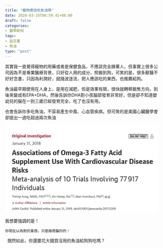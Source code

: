 ```yaml
---
title: "寵物應該吃魚油嗎"
date: 2020-03-16T08:59:41+08:00
draft: false
categories:
- 醫學新知
tags:
- 益生菌
- 魚油
type: "post"
---
```

其實我一直覺得寵物的用藥或者是保健食品，不應該完全跟著人，但事實上很多公司因為不是專業醫療背景，只好從人用的成分，照搬到狗，可笑的是，很多獸醫不好好念書，只因為利潤好，就隨波逐流，把人應該吃的東西，也推薦給狗。

魚油最早期使用在人身上，是用在減肥，但是效果有限，很快就轉移銷售方向，到後來變成有EPA+DHA，然後告訴你DHA對小孩腦部發育非常好，但是卻不知道嬰幼兒的腦在一到三歲已經發育完全，吃了也沒有用。

也會告訴你多吃魚油，不容易產生中風、心血管疾病。但可笑的是美國心臟醫學會卻提出一週吃超過兩次魚油

![img](/img/fishoil.jpg)

我想要強調的是！

```
你現在以為對的東西，只是廠商騙你的！
```
 
既然如此，你還要花大錢買沒用的魚油給狗狗吃嗎？